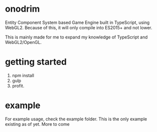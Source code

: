 # onodrim
Entity Component System based Game Engine built in TypeScript, using WebGL2.
Because of this, it will only compile into ES2015+ and not lower.

This is mainly made for me to expand my knowledge of TypeScript and WebGL2/OpenGL.

# getting started
1. npm install
2. gulp
3. profit.

# example
For example usage, check the example folder. This is the only example existing as of yet. More to come